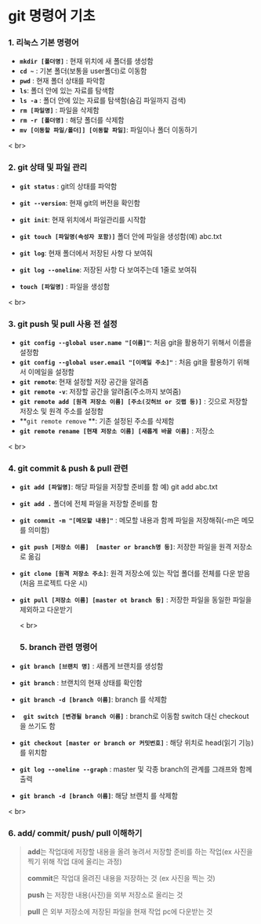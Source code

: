 # git 명령어 기초

### 1. 리눅스 기본 명령어

- **`mkdir [폴더명]`** : 현재 위치에 새 폴더를 생성함
- **`cd ~`** : 기본 폴더(보통을 user폴더)로 이동함
- **`pwd`** : 현재 폴더 상태를 파악함
- **`ls`**: 폴더 안에 있는 자료를 탐색함
- **`ls -a`** : 폴더 안에 있는 자료를 탐색함(숨김 파일까지 검색)
- **`rm [파일명]`** : 파일을 삭제함 
- **`rm -r [폴더명]`** : 해당 폴더를 삭제함
- **`mv [이동할 파일/폴더]] [이동할 파일]`**: 파일이나 폴더 이동하기

< br>

### 2. git 상태 및  파일 관리 

- **`git status`** : git의 상태를 파악함
- **`git --version`**: 현재 git의 버전을 확인함

- **`git init`**: 현재 위치에서 파일관리를 시작함
- **`git touch [파일명(속성자 포함)]`** 폴더 안에 파일을 생성함(예) abc.txt
- **`git log`**: 현재 폴더에서 저장된 사항 다 보여줘
- **`git log --oneline`**: 저장된 사항 다 보여주는데 1줄로 보여줘
- **`touch [파일명]`** : 파일을 생성함

< br>

### 3. git push 및 pull 사용 전 설정

- **`git config --global user.name "[이름]"`**: 처음 git을 활용하기 위해서 이름을 설정함
- **`git config --global user.email "[이메일 주소]"`** : 처음 git을 활용하기 위해서 이메일을 설정함
- **`git remote`**: 현재 설정할 저장 공간을 알려줌
- **`git remote -v`**: 저장할 공간을 알려줌(주소까지 보여줌)
- **`git remote add [원격 저장소 이름] [주소(깃허브 or 깃랩 등)]`** : 깃으로 저장할 저장소 및 원격 주소를 설정함
- **`git remote remove` **: 기존 설정된 주소를 삭제함
- **`git remote rename [현재 저장소 이름] [새롭게 바꿀 이름]`** : 저장소

< br>

### 4. git commit & push & pull 관련 

- **`git add [파일명]`**: 해당 파일을 저장할 준비를 함 예) git add abc.txt

- **`git add .`** 폴더에 전체 파일을 저장할 준비를 함

- **`git commit -m "[메모할 내용]"`** : 메모할 내용과 함께 파일을 저장해줘(-m은 메모를 의미함)  

- **`git push [저장소 이름]  [master or branch명 등]`**: 저장한 파일을 원격 저장소로 옮김

- **`git clone [원격 저장소 주소]`**: 원격 저장소에 있는 작업 폴더를 전체를 다운 받음(처음 프로젝트 다운 시)

- **`git pull [저장소 이름] [master ot branch 등]`** : 저장한 파일을 동일한 파일을 제외하고 다운받기

  < br>

  ### 5. branch 관련 명령어

- **`git branch [브랜치 명]`** : 새롭게 브랜치를 생성함

- **`git branch`** : 브랜치의 현재 상태를 확인함

- **`git branch -d [branch 이름]`**: branch 를 삭제함

- **` git switch [변경될 branch 이름]`** : branch로 이동함 switch 대신 checkout을 쓰기도 함

- **`git checkout [master or branch or 커밋번호]`** : 해당 위치로  head(읽기 기능)를 위치함 

- **`git log --oneline --graph`** :  master 및 각종 branch의 관계를 그래프와 함께 출력  

- **`git branch -d [branch 이름]`**: 해당 브랜치 를 삭제함 

< br>


### 6. add/ commit/ push/ pull 이해하기



> **add**는 작업대에 저장할 내용을 올려 놓려서 저장할 준비를 하는 작업(ex 사진을 찍기 위해 작업 대에 올리는 과정)
>
> **commit**은 작업대 올려진 내용을 저장하는 것 (ex 사진을 찍는 것)
>
> **push** 는 저장한 내용(사진)을 외부 저장소로 올리는 것
>
> **pull** 은 외부 저장소에 저장된 파일을 현재 작업 pc에 다운받는 것

